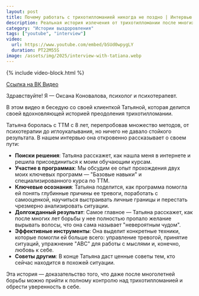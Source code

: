 ```yaml
---
layout: post
title: Почему работать с трихотилломанией никогда не поздно | Интервью с Татьяной
description: Реальная история излечения от трихотилломании после многих лет борьбы. Узнайте, какие методы и упражнения помогли Татьяне полностью избавиться от желания вырывать волосы.
category: "Истории выздоровления"
tags: ["youtube", "interview"]
video:
  url: https://www.youtube.com/embed/bSUd0wpygLY
  duration: PT22M55S
image: /assets/img/2025/interview-with-tatiana.webp
---
```


{% include video-block.html %}

<a href="https://vkvideo.ru/video-211245681_456239041" rel="nofollow">Ссылка на ВК Видео</a>

Здравствуйте! Я — Оксана Коновалова, психолог и психотерапевт.

В этом видео я беседую со своей клиенткой Татьяной, которая делится своей вдохновляющей историей преодоления трихотилломании. 

Татьяна боролась с ТТМ с 8 лет, перепробовав множество методов, от психотерапии до иглоукалывания, но ничего не давало стойкого результата. В нашем интервью она откровенно рассказывает о своем пути:

- **Поиски решения**: Татьяна расскажет, как нашла меня в интернете и решила присоединиться к моим обучающим курсам.
- **Участие в программах**: Мы обсудим ее опыт прохождения двух моих ключевых программ — "Базовые навыки" и специализированного курса по ТТМ.
- **Ключевые осознания**: Татьяна поделится, как программа помогла ей понять глубинные причины ее тревоги, поработать с самооценкой, научиться выстраивать личные границы и перестать чрезмерно анализировать ситуации.
- **Долгожданный результат**: Самое главное — Татьяна расскажет, как после многих лет борьбы у нее полностью пропало желание вырывать волосы, что она сама называет "невероятным чудом".
- **Эффективные инструменты**: Она выделит конкретные техники, которые помогли ей больше всего: управление тревогой, принятие ситуаций, упражнение "ABC" для работы с мыслями и, конечно, любовь к себе.
- **Советы другим**: В конце Татьяна даст ценные советы тем, кто сейчас находится в похожей ситуации.

Эта история — доказательство того, что даже после многолетней борьбы можно прийти к полному контролю над трихотилломанией и обрести уверенность в себе. 
